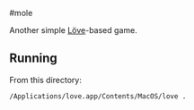 #mole

Another simple [Löve](http://www.love2d.org)-based game.

## Running
From this directory:
```
/Applications/love.app/Contents/MacOS/love .
```
